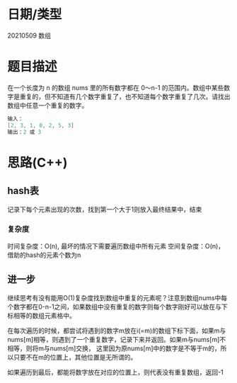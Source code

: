 # 日期/类型
20210509 数组
# 题目描述
在一个长度为 n 的数组 nums 里的所有数字都在 0～n-1 的范围内。数组中某些数字是重复的，但不知道有几个数字重复了，也不知道每个数字重复了几次。请找出数组中任意一个重复的数字。
``` cpp
输入：
[2, 3, 1, 0, 2, 5, 3]
输出：2 或 3 
```

# 思路(C++)

## hash表
记录下每个元素出现的次数，找到第一个大于1则放入最终结果中，结束
### 复杂度
时间复杂度：O(n), 最坏的情况下需要遍历数组中所有元素
空间复杂度：O(n)，借助的hash的元素个数为n

## 进一步
继续思考有没有能用O(1)复杂度找到数组中重复的元素呢？注意到数组nums中每个数字都在0-n-1之间，如果数组中没有重复的数字则每个数字刚好可以放在与下标相等的数组元素格中。

在每次遍历的时候，都尝试将遇到的数字m放在i(=m)的数组下标下面，如果m与nums[m]相等，则遇到了一个重复数字，记录下来并返回。如果m与nums[m]不相等，则将m与nums[m]交换， 这里因为原nums[m]中的数字是不等于m的，所以只要不在m的位置上，其他位置是无所谓的。

如果遍历到最后，都能将数字放在对应的位置上，则代表没有重复数组，返回-1


